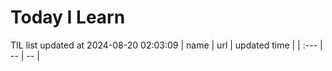 # Today I Learn 
TIL list updated at 2024-08-20 02:03:09
| name | url | updated time |
| :--- | -- | -- |

